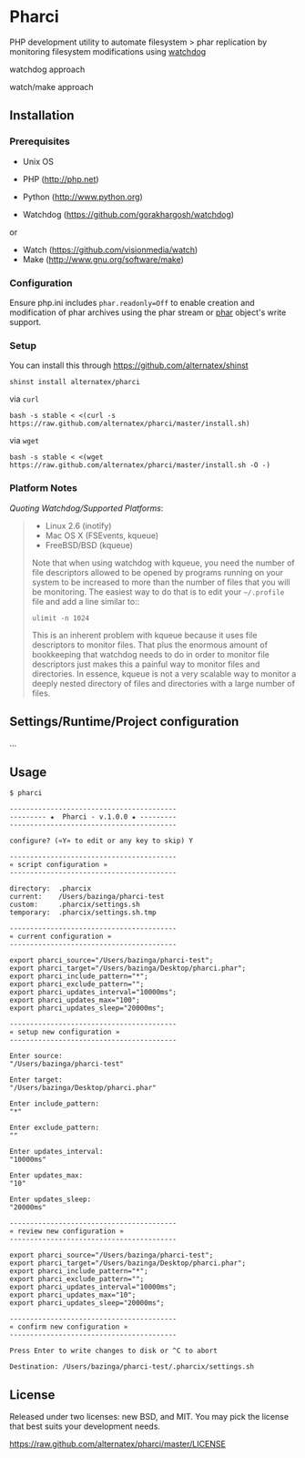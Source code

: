 Pharci
=============

PHP development utility to automate filesystem > phar replication by monitoring filesystem modifications using [watchdog](https://github.com/gorakhargosh/watchdog/)

watchdog approach

watch/make approach

Installation
------------

### Prerequisites

* Unix OS
* PHP (http://php.net)
* Python (http://www.python.org)

* Watchdog (https://github.com/gorakhargosh/watchdog)

or

* Watch (https://github.com/visionmedia/watch)
* Make (http://www.gnu.org/software/make)

### Configuration

Ensure php.ini includes `phar.readonly=Off` to enable creation and modification of phar archives using the phar stream or [phar](http://php.net/manual/ru/class.phar.php) object's write support.

### Setup

You can install this through https://github.com/alternatex/shinst

`shinst install alternatex/pharci`

via `curl`

`bash -s stable < <(curl -s https://raw.github.com/alternatex/pharci/master/install.sh)`

via `wget`

`bash -s stable < <(wget https://raw.github.com/alternatex/pharci/master/install.sh -O -)`

### Platform Notes

*Quoting Watchdog/Supported Platforms*:

> * Linux 2.6 (inotify)
> * Mac OS X (FSEvents, kqueue)
> * FreeBSD/BSD (kqueue)
> 
> Note that when using watchdog with kqueue, you need the
> number of file descriptors allowed to be opened by programs
> running on your system to be increased to more than the
> number of files that you will be monitoring. The easiest way
> to do that is to edit your ``~/.profile`` file and add
> a line similar to::
> 
>     ulimit -n 1024
> 
> This is an inherent problem with kqueue because it uses
> file descriptors to monitor files. That plus the enormous
> amount of bookkeeping that watchdog needs to do in order
> to monitor file descriptors just makes this a painful way
> to monitor files and directories. In essence, kqueue is
> not a very scalable way to monitor a deeply nested
> directory of files and directories with a large number of
> files.

Settings/Runtime/Project configuration
--------------------------------------
...

Usage
-------------

```shell
$ pharci

-----------------------------------------
--------- ★  Pharci - v.1.0.0 ★ ---------
-----------------------------------------

configure? («Y» to edit or any key to skip) Y

-----------------------------------------
« script configuration » 
-----------------------------------------

directory: 	.pharcix
current: 	/Users/bazinga/pharci-test
custom: 	.pharcix/settings.sh
temporary: 	.pharcix/settings.sh.tmp

-----------------------------------------
« current configuration » 
-----------------------------------------

export pharci_source="/Users/bazinga/pharci-test";
export pharci_target="/Users/bazinga/Desktop/pharci.phar";
export pharci_include_pattern="*";
export pharci_exclude_pattern="";
export pharci_updates_interval="10000ms";
export pharci_updates_max="100";
export pharci_updates_sleep="20000ms";

-----------------------------------------
« setup new configuration » 
-----------------------------------------

Enter source:
"/Users/bazinga/pharci-test"

Enter target:
"/Users/bazinga/Desktop/pharci.phar"

Enter include_pattern:
"*"

Enter exclude_pattern:
""

Enter updates_interval:
"10000ms"

Enter updates_max:
"10"

Enter updates_sleep:
"20000ms"

-----------------------------------------
« review new configuration » 
-----------------------------------------

export pharci_source="/Users/bazinga/pharci-test";
export pharci_target="/Users/bazinga/Desktop/pharci.phar";
export pharci_include_pattern="*";
export pharci_exclude_pattern="";
export pharci_updates_interval="10000ms";
export pharci_updates_max="10";
export pharci_updates_sleep="20000ms";

-----------------------------------------
« confirm new configuration » 
-----------------------------------------

Press Enter to write changes to disk or ^C to abort

Destination: /Users/bazinga/pharci-test/.pharcix/settings.sh

```

License
-------------
Released under two licenses: new BSD, and MIT. You may pick the
license that best suits your development needs.

https://raw.github.com/alternatex/pharci/master/LICENSE